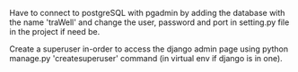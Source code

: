 Have to connect to postgreSQL with pgadmin by adding the database with the name 'traWell' and change the user, password and port in setting.py file in the project if need be.

Create a superuser in-order to access the django admin page using python manage.py 'createsuperuser' command (in virtual env if django is in one).
